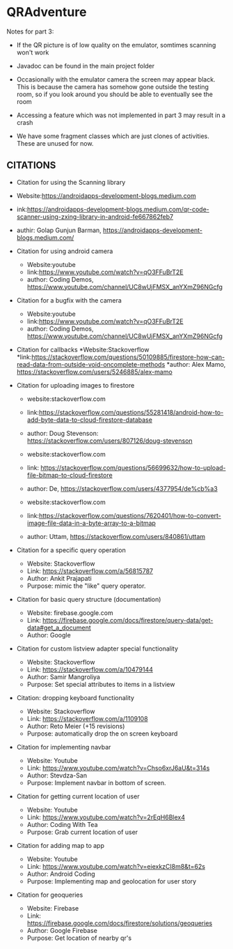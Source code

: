 # QRAdventure


Notes for part 3:


  * If the QR picture is of low quality on the emulator, somtimes scanning won't work
  
  * Javadoc can be found in the main project folder

*   Occasionally with the emulator camera the screen may appear black. This is because the camera has somehow gone outside the testing room, so if you look around you should be able to eventually see the room

* Accessing a feature which was not implemented in part 3 may result in a crash

* We have some fragment classes which are just clones of activities. These are unused for now.


## CITATIONS


*  Citation for using the Scanning library
  * Website:https://androidapps-development-blogs.medium.com
  * ink:https://androidapps-development-blogs.medium.com/qr-code-scanner-using-zxing-library-in-android-fe667862feb7
  * authir: Golap Gunjun Barman, https://androidapps-development-blogs.medium.com/


 * Citation for using android camera
   * Website:youtube
   * link:https://www.youtube.com/watch?v=qO3FFuBrT2E
   * author: Coding Demos, https://www.youtube.com/channel/UC8wUjFMSX_anYXmZ96NGcfg

 * Citation for a bugfix with the camera
   * Website:youtube
   * link:https://www.youtube.com/watch?v=qO3FFuBrT2E
   * author: Coding Demos, https://www.youtube.com/channel/UC8wUjFMSX_anYXmZ96NGcfg


* Citation for callbacks
   *Website:Stackoverflow
   *link:https://stackoverflow.com/questions/50109885/firestore-how-can-read-data-from-outside-void-oncomplete-methods
   *author: Alex Mamo, https://stackoverflow.com/users/5246885/alex-mamo



* Citation for  uploading images to firestore
   *  website:stackoverflow.com
   *  link:https://stackoverflow.com/questions/55281418/android-how-to-add-byte-data-to-cloud-firestore-database
  *  author: Doug Stevenson: https://stackoverflow.com/users/807126/doug-stevenson


  * website:stackoverflow.com
  * link: https://stackoverflow.com/questions/56699632/how-to-upload-file-bitmap-to-cloud-firestore
  * author: De, https://stackoverflow.com/users/4377954/de%cb%a3

  *  website:stackoverflow.com
  *    link:https://stackoverflow.com/questions/7620401/how-to-convert-image-file-data-in-a-byte-array-to-a-bitmap
  *   author: Uttam, https://stackoverflow.com/users/840861/uttam

* Citation for a specific query operation
    * Website: Stackoverflow
    * Link: https://stackoverflow.com/a/56815787
    * Author: Ankit Prajapati
    * Purpose: mimic the "like" query operator.

* Citation for basic query structure (documentation)
    * Website: firebase.google.com
    * Link: https://firebase.google.com/docs/firestore/query-data/get-data#get_a_document
    * Author: Google

* Citation for custom listview adapter special functionality
    * Website: Stackoverflow
    * Link: https://stackoverflow.com/a/10479144
    * Author: Samir Mangroliya
    * Purpose: Set special attributes to items in a listview

* Citation: dropping keyboard functionality
    * Website: Stackoverflow
    * Link: https://stackoverflow.com/a/1109108
    * Author: Reto Meier (+15 revisions)
    * Purpose: automatically drop the on screen keyboard

* Citation for implementing navbar
    * Website: Youtube
    * Link: https://www.youtube.com/watch?v=Chso6xrJ6aU&t=314s
    * Author: Stevdza-San
    * Purpose: Implement navbar in bottom of screen.
   
* Citation for getting current location of user
    * Website: Youtube
    * Link: https://www.youtube.com/watch?v=2rEqH6Blex4
    * Author: Coding With Tea 
    * Purpose: Grab current location of user

* Citation for adding map to app
    * Website: Youtube
    * Link: https://www.youtube.com/watch?v=eiexkzCI8m8&t=62s
    * Author: Android Coding
    * Purpose: Implementing map and geolocation for user story

* Citation for geoqueries
    * Website: Firebase 
    * Link: https://firebase.google.com/docs/firestore/solutions/geoqueries 
    * Author: Google Firebase
    * Purpose: Get location of nearby qr's
